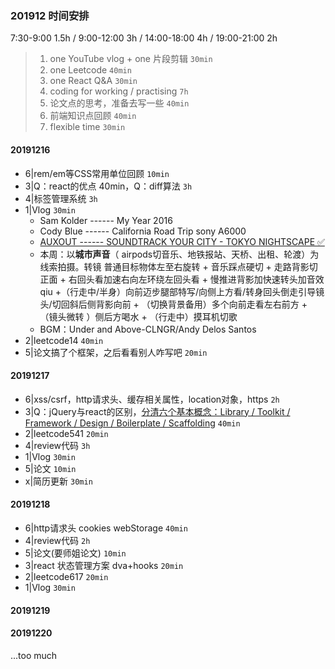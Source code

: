 ### 201912 时间安排

7:30-9:00 1.5h / 9:00-12:00 3h / 14:00-18:00 4h / 19:00-21:00 2h

> 1. one YouTube vlog + one 片段剪辑  `30min`
> 2. one Leetcode  `40min`
> 3. one React Q&A  `30min`
> 4. coding for working / practising  `7h`
> 5. 论文点的思考，准备去写一些  `40min`
> 6. 前端知识点回顾  `40min`
> 7. flexible time  `30min`

#### 20191216

* 6|rem/em等CSS常用单位回顾 `10min`
* 3|Q：react的优点 40min，Q：diff算法 `3h`
* 4|标签管理系统 `3h`
* 1|Vlog `30min`
  * Sam Kolder ------ My Year 2016  
  *  Cody Blue ------ California Road Trip sony A6000
  *  [AUXOUT ------ SOUNDTRACK YOUR CITY - TOKYO NIGHTSCAPE ✅](https://www.bilibili.com/video/av78287958?from=search&seid=15727073612362591139)
  * 本周：以**城市声音**（ airpods切音乐、地铁报站、天桥、出租、轮渡）为线索拍摄。转镜 普通目标物体左至右旋转 + 音乐踩点硬切 + 走路背影切正面 + 右回头看加速右向左环绕左回头看 + 慢推进背影加快速转头加音效qiu +（行走中/半身）向前迈步腿部特写/向侧上方看/转身回头倒走引导镜头/切回斜后侧背影向前 + （切换背景备用）多个向前走看左右前方 + （镜头微转 ）侧后方喝水 + （行走中）摸耳机切歌
  * BGM：Under and Above-CLNGR/Andy Delos Santos
* 2|leetcode14 `40min`
* 5|论文搞了个框架，之后看看别人咋写吧 `20min`

#### 20191217

* 6|xss/csrf，http请求头、缓存相关属性，location对象，https `2h`
* 3|Q：jQuery与react的区别，[分清六个基本概念：Library / Toolkit / Framework / Design / Boilerplate / Scaffolding](https://www.zhihu.com/question/304757674/answer/546374749) `40min`
* 2|leetcode541 `20min`
* 4|review代码 `3h`
* 1|Vlog `30min`
* 5|论文 `10min`
* x|简历更新 `30min`

#### 20191218

* 6|http请求头 cookies webStorage `40min`
* 4|review代码 `2h`
* 5|论文(要师姐论文) `10min`
* 3|react 状态管理方案 dva+hooks `20min`
* 2|leetcode617 `20min`
* 1|Vlog `30min`

#### 20191219

#### 20191220

...too much

